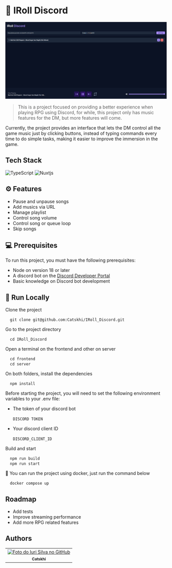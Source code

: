 
# 🎲 IRoll Discord

<img src="IRoll_Discord.png" alt="IRoll Discord printscreen">

> This is a project focused on providing a better experience when playing RPG using Discord, for while, this project only has music features for the DM, but more features will come.

Currently, the project provides an interface that lets the DM control all the game music just by clicking buttons, instead of typing commands every time to do simple tasks, making it easier to improve the immersion in the game.



## Tech Stack

![TypeScript](https://img.shields.io/badge/typescript-%23007ACC.svg?style=for-the-badge&logo=typescript&logoColor=white)
![Nuxtjs](https://img.shields.io/badge/Nuxt-002E3B?style=for-the-badge&logo=nuxtdotjs&logoColor=#00DC82)


## ⚙️ Features

- Pause and unpause songs
- Add musics via URL
- Manage playlist
- Control song volume
- Control song or queue loop
- Skip songs


## 💻 Prerequisites

To run this project, you must have the following prerequisites:
- Node on version 18 or later
- A discord bot on the [Discord Developer Portal](https://discord.com/developers/docs/intro)
- Basic knowledge on Discord bot development
## 🚀 Run Locally

Clone the project

```
  git clone git@github.com:Catskhi/IRoll_Discord.git
```

Go to the project directory

```
  cd IRoll_Discord
```

Open a terminal on the frontend and other on server
```
  cd frontend
  cd server
```

On both folders, install the dependencies
```
  npm install
```

Before starting the project, you will need to set the following environment variables to your .env file:

- The token of your discord bot

    `DISCORD TOKEN`

- Your discord client ID

    `DISCORD_CLIENT_ID`

Build and start

```
  npm run build
  npm run start
```

🐋 You can run the project using docker, just run the command below

```
  docker compose up
```



## Roadmap

- Add tests
- Improve streaming performance
- Add more RPG related features


## Authors

<table>
  <tr>
    <td align="center">
      <a href="#" title="defina o titulo do link">
        <img src="https://avatars.githubusercontent.com/u/79881605?v=4" width="100px;" alt="Foto do Iuri Silva no GitHub"/><br>
        <sub>
          <b>Catskhi</b>
        </sub>
      </a>
    </td>
  </tr>
</table>


